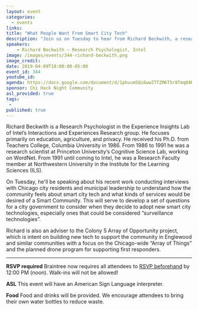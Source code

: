 ```yaml
---
layout: event
categories:
  - events
links:
title: "What People Want From Smart City Tech"
description: "Join us on Tuesday to hear from Richard Beckwith, a research psychologist with Intel, regarding his recent work conducting interviews with Chicago city residents and municipal leadership to understand how the community feels about smart city tech and what kinds of services would be desired of a Smart Community."
speakers:
    - Richard Beckwith – Research Psychologist, Intel
image: /images/events/344-richard-beckwith.png
image_credit:
date: 2019-04-09T18:00:00-05:00
event_id: 344
youtube_id:
agenda: https://docs.google.com/document/d/1pkuum5Qi6wwZTTZM6T5r8Tmq04RWiFz1WEw6kcGerD4/edit?usp=sharing
sponsor: Chi Hack Night Community
asl_provided: true
tags:
 -
published: true
---
```


Richard Beckwith is a Research Psychologist in the Experience Insights Lab of Intel’s Interactions and Experiences Research group. He focuses primarily on education, agriculture, and privacy. He received his Ph.D. from Teachers College, Columbia University in 1986. From 1986 to 1991 he was a research scientist at Princeton University’s Cognitive Science Lab, working on WordNet. From 1991 until coming to Intel, he was a Research Faculty member at Northwestern University in the Institute for the Learning Sciences (ILS).

On Tuesday, he'll be speaking about his recent work conducting interviews with Chicago city residents and municipal leadership to understand how the community feels about smart city tech and what kinds of services would be desired of a Smart Community. This will serve to develop a set of questions for a city government to consider when they decide to adopt new smart city technologies, especially ones that could be considered “surveillance technologies”.

Richard is also an adviser to the Colony 5 Array of Opportunity project, which is intent on building new tech to support the community in Englewood and similar communities with a focus on the Chicago-wide “Array of Things” and the planned drone program for supporting first responders.

---

**RSVP required** Braintree now requires all attendees to [RSVP beforehand]({{site.rsvp_url}}) by 12:00 PM (noon). Walk-ins will not be allowed!

**ASL** This event will have an American Sign Language interpreter.

**Food** Food and drinks will be provided. We encourage attendees to bring their own water bottles to reduce waste.
